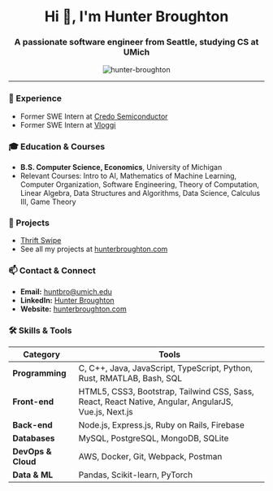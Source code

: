 <h1 align="center">Hi 👋, I'm Hunter Broughton</h1>
<h3 align="center">A passionate software engineer from Seattle, studying CS at UMich</h3>

<p align="center">
  <img src="https://komarev.com/ghpvc/?username=hunter-broughton&label=Profile%20views&color=0e75b6&style=flat" alt="hunter-broughton" />
</p>

---

### 🔭 Experience
- Former SWE Intern at [Credo Semiconductor](https://credosemi.com/)
- Former SWE Intern at [Vloggi](https://vloggi.ai/)
  
### 🎓 Education & Courses
- **B.S. Computer Science, Economics**, University of Michigan  
- Relevant Courses: Intro to AI, Mathematics of Machine Learning, Computer Organization, Software Engineering, Theory of Computation, Linear Algebra, Data Structures and Algorithms, Data Science, Calculus III, Game Theory

### 🚀 Projects
- [Thrift Swipe](https://github.com/hunter-broughton/ThriftSwipe)  
- See all my projects at [hunterbroughton.com](https://hunterbroughton.com)

### 📫 Contact & Connect
- **Email:** huntbro@umich.edu  
- **LinkedIn:** [Hunter Broughton](https://www.linkedin.com/in/hunter-broughton/)  
- **Website:** [hunterbroughton.com](https://hunterbroughton.com)

### 🛠 Skills & Tools

| Category             | Tools                                                                                  |
| -------------------- | -------------------------------------------------------------------------------------- |
| **Programming**      | C, C++, Java, JavaScript, TypeScript, Python, Rust, RMATLAB, Bash, SQL                 |
| **Front-end**        | HTML5, CSS3, Bootstrap, Tailwind CSS, Sass, React, React Native, Angular, AngularJS, Vue.js, Next.js |
| **Back-end**         | Node.js, Express.js, Ruby on Rails, Firebase                                           |
| **Databases**        | MySQL, PostgreSQL, MongoDB, SQLite                                                     |
| **DevOps & Cloud**   | AWS, Docker, Git, Webpack, Postman                                                     |
| **Data & ML**        | Pandas, Scikit-learn, PyTorch                                                           |
